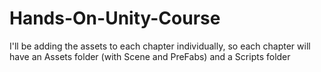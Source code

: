 # Hands-On-Unity-Course


I'll be adding the assets to each chapter individually, so each chapter will have an Assets folder (with Scene and PreFabs) and a Scripts folder
